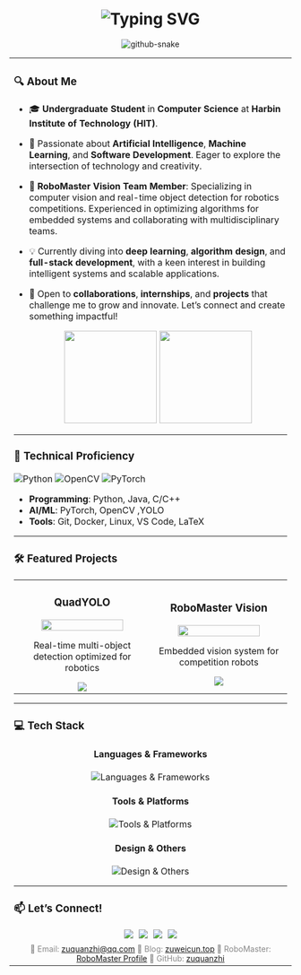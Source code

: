 <div align="center">

  <!-- 动态渐变标题 -->
  <h1 align="center">
    <img src="https://readme-typing-svg.demolab.com?font=Fira+Code&weight=600&size=32&duration=4000&pause=1000&color=00C2FF&background=FFFFFF00&center=true&vCenter=true&width=500&lines=Hello%2C+I'm+Zuquanzhi;RoboMaster+Vision+Engineer;AI+%26+OpenCV+Developer" alt="Typing SVG" />
  </h1>
    </a>
  <!-- Snake Code Contribution Map 贪吃蛇代码贡献图 -->
  <picture>
    <source media="(prefers-color-scheme: dark)" srcset="https://cdn.jsdelivr.net/gh/sun0225SUN/sun0225SUN/profile-snake-contrib/github-contribution-grid-snake-dark.svg" />
    <source media="(prefers-color-scheme: light)" srcset="https://cdn.jsdelivr.net/gh/sun0225SUN/sun0225SUN/profile-snake-contrib/github-contribution-grid-snake.svg" />
    <img alt="github-snake" src="https://cdn.jsdelivr.net/gh/sun0225SUN/sun0225SUN/profile-snake-contrib/github-contribution-grid-snake-dark.svg" />
  </picture>

</div>

<table>
  
<tr><td>

### 🔍 About Me  
* 🎓 **Undergraduate Student** in **Computer Science** at **Harbin Institute of Technology (HIT)**.  

* 🧠 Passionate about **Artificial Intelligence**, **Machine Learning**, and **Software Development**. Eager to explore the intersection of technology and creativity.  

* 🤖 **RoboMaster Vision Team Member**: Specializing in computer vision and real-time object detection for robotics competitions. Experienced in optimizing algorithms for embedded systems and collaborating with multidisciplinary teams.  

* 💡 Currently diving into **deep learning**, **algorithm design**, and **full-stack development**, with a keen interest in building intelligent systems and scalable applications.  

* 🤝 Open to **collaborations**, **internships**, and **projects** that challenge me to grow and innovate. Let’s connect and create something impactful!  

  <!-- 统计卡片组 -->
  <div align="center">
    <img height="165" src="https://github-readme-stats.vercel.app/api?username=zuquanzhi&show_icons=true&theme=dark&hide_border=true&include_all_commits=true" />
    <img height="165" src="https://github-readme-stats.vercel.app/api/top-langs/?username=zuquanzhi&layout=compact&theme=dark&hide_border=true" />
  </div>

--- 
  <!-- 技能进度条 -->
  ### 🚀 Technical Proficiency  
  ![Python](https://img.shields.io/badge/Python-Expert-3776AB?logo=python&logoColor=white)
  ![OpenCV](https://img.shields.io/badge/OpenCV-Advanced-5C3EE8?logo=opencv&logoColor=white)
  ![PyTorch](https://img.shields.io/badge/PyTorch-Intermediate-EE4C2C?logo=pytorch&logoColor=white)

- **Programming**: Python, Java, C/C++
- **AI/ML**: PyTorch, OpenCV  ,YOLO
- **Tools**: Git, Docker, Linux, VS Code, LaTeX  

---

  <!-- 项目展示卡片 -->
  ### 🛠️ Featured Projects
  <table>
    <tr>
      <td width="50%">
        <h3 align="center">QuadYOLO</h3>
        <div align="center">  
          <img src="https://cdn.jsdelivr.net/gh/zuquanzhi/assets/quad-yolo-demo.gif" width="80%"/>
          <p>Real-time multi-object detection optimized for robotics</p>
          <a href="https://github.com/zuquanzhi/QuadYOLO">
            <img src="https://img.shields.io/badge/CODE-3DA639?style=for-the-badge&logo=github&logoColor=white"/>
          </a>
        </div>
      </td>
      <td width="50%">
        <h3 align="center">RoboMaster Vision</h3>
        <div align="center">  
          <img src="https://cdn.jsdelivr.net/gh/zuquanzhi/assets/robomaster-demo.gif" width="80%"/>
          <p>Embedded vision system for competition robots</p>
          <a href="https://github.com/zuquanzhi/nano_RMVision">
            <img src="https://img.shields.io/badge/CODE-FF6F61?style=for-the-badge&logo=robot&logoColor=white"/>
          </a>
        </div>
      </td>
    </tr>
  </table>

--- 
### 💻 Tech Stack
<div align="center">

  <!-- 技术栈分类 -->
  <h4>Languages & Frameworks</h4>
  <div style="display: flex; justify-content: center; gap: 10px; flex-wrap: wrap;">
    <img src="https://skillicons.dev/icons?i=py,c,cpp,java,ts,react,nodejs,tensorflow,pytorch" alt="Languages & Frameworks" />
  </div>

  <h4>Tools & Platforms</h4>
  <div style="display: flex; justify-content: center; gap: 10px; flex-wrap: wrap;">
    <img src="https://skillicons.dev/icons?i=git,github,docker,kubernetes,aws,linux,vscode,idea" alt="Tools & Platforms" />
  </div>

  <h4>Design & Others</h4>
  <div style="display: flex; justify-content: center; gap: 10px; flex-wrap: wrap;">
    <img src="https://skillicons.dev/icons?i=ps,ai,figma,blender" alt="Design & Others" />
  </div>
</div>

---

### 📫 Let’s Connect!  
<div align="center">

  <!-- 联系方式卡片 -->
  <div style="display: flex; justify-content: center; gap: 10px; flex-wrap: wrap;">
    <!-- Email -->
    <a href="mailto:zuquanzhi@qq.com">
      <img src="https://img.shields.io/badge/Email-30B980?style=for-the-badge&logo=gmail&logoColor=white&labelColor=151515" />
    </a>
    <!-- Blog -->
    <a href="https://zuweicun.top/">
      <img src="https://img.shields.io/badge/Blog-FF5722?style=for-the-badge&logo=blogger&logoColor=white&labelColor=151515" />
    </a>
    <!-- RoboMaster -->
    <a href="https://www.robomaster.com/">
      <img src="https://img.shields.io/badge/RoboMaster-FF6F61?style=for-the-badge&logo=robot&logoColor=white&labelColor=151515" />
    </a>
    <!-- GitHub -->
    <a href="https://github.com/zuquanzhi">
      <img src="https://img.shields.io/badge/GitHub-181717?style=for-the-badge&logo=github&logoColor=white&labelColor=151515" />
    </a>
  </div>

  <!-- 联系方式文字 -->
  <div style="margin-top: 10px; font-size: 14px; color: #888;">
    📧 Email: <a href="mailto:zuquanzhi@qq.com">zuquanzhi@qq.com</a>    
    🔗 Blog: <a href="https://zuweicun.top/">zuweicun.top</a>    
    🤖 RoboMaster: <a href="https://www.robomaster.com/">RoboMaster Profile</a>    
    🐙 GitHub: <a href="https://github.com/zuquanzhi">zuquanzhi</a>  
  </div>
</div>
